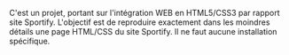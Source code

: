 
C'est un projet, portant sur l'intégration WEB en HTML5/CSS3 par rapport site Sportify.
L'objectif est de reproduire exactement dans les moindres détails une page HTML/CSS du site Sportify.
Il ne faut aucune installation spécifique.
